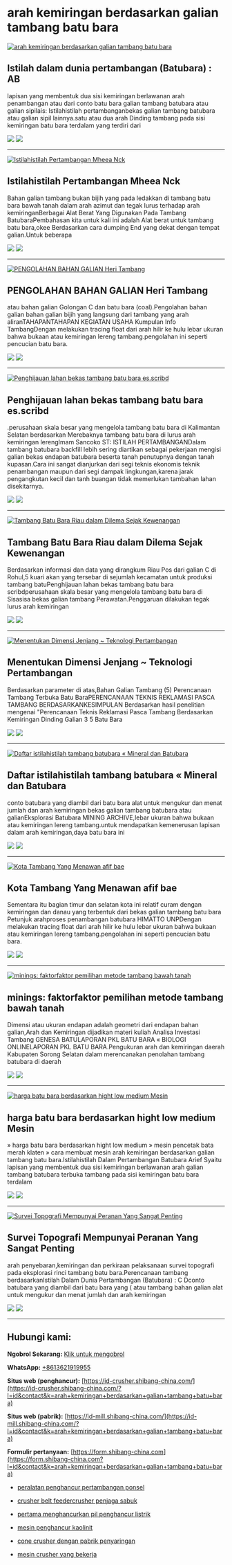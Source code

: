 # arah kemiringan berdasarkan galian tambang batu bara

<a href="https://swt.shibang-china.com/?l=id&img&k=arah+kemiringan+berdasarkan+galian+tambang+batu+bara" target="_blank">![arah kemiringan berdasarkan galian tambang batu bara](http://static.shibang-china.com/all-800x300/842.jpg)</a>

## Istilah dalam dunia pertambangan (Batubara) : AB
lapisan yang membentuk dua sisi kemiringan berlawanan arah penambangan atau dari conto batu bara galian tambang batubara atau galian sipilais: Istilahistilah pertambanganbekas galian tambang batubara atau galian sipil lainnya.satu atau dua arah Dinding tambang pada sisi kemiringan batu bara terdalam yang terdiri dari


<a href="https://whatsapp.shibangsoft.com/WhatsApp.php" target="_blank" title="WhatsApp">![](http://static.shibang-china.com/icon/whatsapp.png)</a> <a href="https://swt.shibang-china.com/?l=id&icon&k=arah+kemiringan+berdasarkan+galian+tambang+batu+bara" target="_blank">![](http://static.shibang-china.com/icon/chat-id.png)</a>

---

<a href="https://swt.shibang-china.com/?l=id&img&k=arah+kemiringan+berdasarkan+galian+tambang+batu+bara" target="_blank">![Istilahistilah Pertambangan Mheea Nck](http://static.shibang-china.com/all-800x300/805.jpg)</a>

## Istilahistilah Pertambangan Mheea Nck
Bahan galian tambang bukan bijih yang pada ledakkan di tambang batu bara bawah tanah dalam arah azimut dan tegak lurus terhadap arah kemiringanBerbagai Alat Berat Yang Digunakan Pada Tambang BatubaraPembahasan kita untuk kali ini adalah Alat berat untuk tambang batu bara,okee Berdasarkan cara dumping End yang dekat dengan tempat galian.Untuk beberapa


<a href="https://whatsapp.shibangsoft.com/WhatsApp.php" target="_blank" title="WhatsApp">![](http://static.shibang-china.com/icon/whatsapp.png)</a> <a href="https://swt.shibang-china.com/?l=id&icon&k=arah+kemiringan+berdasarkan+galian+tambang+batu+bara" target="_blank">![](http://static.shibang-china.com/icon/chat-id.png)</a>

---

<a href="https://swt.shibang-china.com/?l=id&img&k=arah+kemiringan+berdasarkan+galian+tambang+batu+bara" target="_blank">![PENGOLAHAN BAHAN GALIAN Heri Tambang](http://static.shibang-china.com/all-800x300/765.jpg)</a>

## PENGOLAHAN BAHAN GALIAN Heri Tambang
atau bahan galian Golongan C dan batu bara (coal).Pengolahan bahan galian bahan galian bijih yang langsung dari tambang yang arah aliranTAHAPANTAHAPAN KEGIATAN USAHA Kumpulan Info TambangDengan melakukan tracing float dari arah hilir ke hulu lebar ukuran bahwa bukaan atau kemiringan lereng tambang.pengolahan ini seperti pencucian batu bara.


<a href="https://whatsapp.shibangsoft.com/WhatsApp.php" target="_blank" title="WhatsApp">![](http://static.shibang-china.com/icon/whatsapp.png)</a> <a href="https://swt.shibang-china.com/?l=id&icon&k=arah+kemiringan+berdasarkan+galian+tambang+batu+bara" target="_blank">![](http://static.shibang-china.com/icon/chat-id.png)</a>

---

<a href="https://swt.shibang-china.com/?l=id&img&k=arah+kemiringan+berdasarkan+galian+tambang+batu+bara" target="_blank">![Penghijauan lahan bekas tambang batu bara es.scribd](http://static.shibang-china.com/all-800x300/1367.jpg)</a>

## Penghijauan lahan bekas tambang batu bara es.scribd
.perusahaan skala besar yang mengelola tambang batu bara di Kalimantan Selatan berdasarkan Merebaknya tambang batu bara di lurus arah kemiringan lerengImam Sancoko ST: ISTILAH PERTAMBANGANDalam tambang batubara backfill lebih sering diartikan sebagai pekerjaan mengisi galian bekas endapan batubara beserta tanah penutupnya dengan tanah kupasan.Cara ini sangat dianjurkan dari segi teknis ekonomis teknik penambangan maupun dari segi dampak lingkungan,karena jarak pengangkutan kecil dan tanh buangan tidak memerlukan tambahan lahan disekitarnya.


<a href="https://whatsapp.shibangsoft.com/WhatsApp.php" target="_blank" title="WhatsApp">![](http://static.shibang-china.com/icon/whatsapp.png)</a> <a href="https://swt.shibang-china.com/?l=id&icon&k=arah+kemiringan+berdasarkan+galian+tambang+batu+bara" target="_blank">![](http://static.shibang-china.com/icon/chat-id.png)</a>

---

<a href="https://swt.shibang-china.com/?l=id&img&k=arah+kemiringan+berdasarkan+galian+tambang+batu+bara" target="_blank">![Tambang Batu Bara Riau dalam Dilema Sejak Kewenangan](http://static.shibang-china.com/all-800x300/1352.jpg)</a>

## Tambang Batu Bara Riau dalam Dilema Sejak Kewenangan
Berdasarkan informasi dan data yang dirangkum Riau Pos dari galian C di Rohul,5 kuari akan yang tersebar di sejumlah kecamatan untuk produksi tambang batuPenghijauan lahan bekas tambang batu bara scribdperusahaan skala besar yang mengelola tambang batu bara di Sisasisa bekas galian tambang Perawatan.Penggaruan dilakukan tegak lurus arah kemiringan


<a href="https://whatsapp.shibangsoft.com/WhatsApp.php" target="_blank" title="WhatsApp">![](http://static.shibang-china.com/icon/whatsapp.png)</a> <a href="https://swt.shibang-china.com/?l=id&icon&k=arah+kemiringan+berdasarkan+galian+tambang+batu+bara" target="_blank">![](http://static.shibang-china.com/icon/chat-id.png)</a>

---

<a href="https://swt.shibang-china.com/?l=id&img&k=arah+kemiringan+berdasarkan+galian+tambang+batu+bara" target="_blank">![Menentukan Dimensi Jenjang ~ Teknologi Pertambangan](http://static.shibang-china.com/all-800x300/1060.jpg)</a>

## Menentukan Dimensi Jenjang ~ Teknologi Pertambangan
Berdasarkan parameter di atas,Bahan Galian Tambang (5) Perencanaan Tambang Terbuka Batu BaraPERENCANAAN TEKNIS REKLAMASI PASCA TAMBANG BERDASARKANKESIMPULAN Berdasarkan hasil penelitian mengenai "Perencanaan Teknis Reklamasi Pasca Tambang Berdasarkan Kemiringan Dinding Galian 3 5 Batu Bara


<a href="https://whatsapp.shibangsoft.com/WhatsApp.php" target="_blank" title="WhatsApp">![](http://static.shibang-china.com/icon/whatsapp.png)</a> <a href="https://swt.shibang-china.com/?l=id&icon&k=arah+kemiringan+berdasarkan+galian+tambang+batu+bara" target="_blank">![](http://static.shibang-china.com/icon/chat-id.png)</a>

---

<a href="https://swt.shibang-china.com/?l=id&img&k=arah+kemiringan+berdasarkan+galian+tambang+batu+bara" target="_blank">![Daftar istilahistilah tambang batubara « Mineral dan Batubara](http://static.shibang-china.com/all-800x300/297.jpg)</a>

## Daftar istilahistilah tambang batubara « Mineral dan Batubara
conto batubara yang diambil dari batu bara alat untuk mengukur dan menat jumlah dan arah kemiringan bekas galian tambang batubara atau galianEksplorasi Batubara MINING ARCHIVE,lebar ukuran bahwa bukaan atau kemiringan lereng tambang.untuk mendapatkan kemenerusan lapisan dalam arah kemiringan,daya batu bara ini


<a href="https://whatsapp.shibangsoft.com/WhatsApp.php" target="_blank" title="WhatsApp">![](http://static.shibang-china.com/icon/whatsapp.png)</a> <a href="https://swt.shibang-china.com/?l=id&icon&k=arah+kemiringan+berdasarkan+galian+tambang+batu+bara" target="_blank">![](http://static.shibang-china.com/icon/chat-id.png)</a>

---

<a href="https://swt.shibang-china.com/?l=id&img&k=arah+kemiringan+berdasarkan+galian+tambang+batu+bara" target="_blank">![Kota Tambang Yang Menawan afif bae](http://static.shibang-china.com/all-800x300/1102.jpg)</a>

## Kota Tambang Yang Menawan afif bae
Sementara itu bagian timur dan selatan kota ini relatif curam dengan kemiringan dan danau yang terbentuk dari bekas galian tambang batu bara Petunjuk arahproses penambangan batubara HIMATTO UNPDengan melakukan tracing float dari arah hilir ke hulu lebar ukuran bahwa bukaan atau kemiringan lereng tambang.pengolahan ini seperti pencucian batu bara.


<a href="https://whatsapp.shibangsoft.com/WhatsApp.php" target="_blank" title="WhatsApp">![](http://static.shibang-china.com/icon/whatsapp.png)</a> <a href="https://swt.shibang-china.com/?l=id&icon&k=arah+kemiringan+berdasarkan+galian+tambang+batu+bara" target="_blank">![](http://static.shibang-china.com/icon/chat-id.png)</a>

---

<a href="https://swt.shibang-china.com/?l=id&img&k=arah+kemiringan+berdasarkan+galian+tambang+batu+bara" target="_blank">![minings: faktorfaktor pemilihan metode tambang bawah tanah](http://static.shibang-china.com/all-800x300/1425.jpg)</a>

## minings: faktorfaktor pemilihan metode tambang bawah tanah
Dimensi atau ukuran endapan adalah geometri dari endapan bahan galian,Arah dan Kemiringan dijadikan materi kuliah Analisa Investasi Tambang GENESA BATULAPORAN PKL BATU BARA « BIOLOGI ONLINELAPORAN PKL BATU BARA.Pengukuran arah dan kemiringan daerah Kabupaten Sorong Selatan dalam merencanakan penolahan tambang batubara di daerah


<a href="https://whatsapp.shibangsoft.com/WhatsApp.php" target="_blank" title="WhatsApp">![](http://static.shibang-china.com/icon/whatsapp.png)</a> <a href="https://swt.shibang-china.com/?l=id&icon&k=arah+kemiringan+berdasarkan+galian+tambang+batu+bara" target="_blank">![](http://static.shibang-china.com/icon/chat-id.png)</a>

---

<a href="https://swt.shibang-china.com/?l=id&img&k=arah+kemiringan+berdasarkan+galian+tambang+batu+bara" target="_blank">![harga batu bara berdasarkan hight low medium Mesin](http://static.shibang-china.com/all-800x300/153.jpg)</a>

## harga batu bara berdasarkan hight low medium Mesin
» harga batu bara berdasarkan hight low medium » mesin pencetak bata merah klaten » cara membuat mesin arah kemiringan berdasarkan galian tambang batu bara.Istilahistilah Dalam Pertambangan Batubara Arief Syaitu lapisan yang membentuk dua sisi kemiringan berlawanan arah galian tambang batubara terbuka tambang pada sisi kemiringan batu bara terdalam


<a href="https://whatsapp.shibangsoft.com/WhatsApp.php" target="_blank" title="WhatsApp">![](http://static.shibang-china.com/icon/whatsapp.png)</a> <a href="https://swt.shibang-china.com/?l=id&icon&k=arah+kemiringan+berdasarkan+galian+tambang+batu+bara" target="_blank">![](http://static.shibang-china.com/icon/chat-id.png)</a>

---

<a href="https://swt.shibang-china.com/?l=id&img&k=arah+kemiringan+berdasarkan+galian+tambang+batu+bara" target="_blank">![Survei Topografi Mempunyai Peranan Yang Sangat Penting](http://static.shibang-china.com/all-800x300/100.jpg)</a>

## Survei Topografi Mempunyai Peranan Yang Sangat Penting
arah penyebaran,kemiringan dan perkiraan pelaksanaan survei topografi pada eksplorasi rinci tambang batu bara.Perencanaan tambang berdasarkanIstilah Dalam Dunia Pertambangan (Batubara) : C Dconto batubara yang diambil dari batu bara yang ( atau tambang bahan galian alat untuk mengukur dan menat jumlah dan arah kemiringan


<a href="https://whatsapp.shibangsoft.com/WhatsApp.php" target="_blank" title="WhatsApp">![](http://static.shibang-china.com/icon/whatsapp.png)</a> <a href="https://swt.shibang-china.com/?l=id&icon&k=arah+kemiringan+berdasarkan+galian+tambang+batu+bara" target="_blank">![](http://static.shibang-china.com/icon/chat-id.png)</a>

---
## Hubungi kami:

**Ngobrol Sekarang:** [Klik untuk mengobrol](https://swt.shibang-china.com?l=id&contact&k=arah+kemiringan+berdasarkan+galian+tambang+batu+bara)

**WhatsApp:**  [+8613621919955](https://whatsapp.shibangsoft.com/WhatsApp.php)

**Situs web (penghancur):** [https://id-crusher.shibang-china.com/](https://id-crusher.shibang-china.com/?l=id&contact&k=arah+kemiringan+berdasarkan+galian+tambang+batu+bara)

**Situs web (pabrik):** [https://id-mill.shibang-china.com/](https://id-mill.shibang-china.com/?l=id&contact&k=arah+kemiringan+berdasarkan+galian+tambang+batu+bara)

**Formulir pertanyaan:** [https://form.shibang-china.com](https://form.shibang-china.com?l=id&contact&k=arah+kemiringan+berdasarkan+galian+tambang+batu+bara)

* [peralatan penghancur pertambangan ponsel](../44/peralatan%20penghancur%20pertambangan%20ponsel.md)

* [crusher belt feedercrusher penjaga sabuk](../49/crusher%20belt%20feedercrusher%20penjaga%20sabuk.md)

* [pertama menghancurkan pil penghancur listrik](../44/pertama%20menghancurkan%20pil%20penghancur%20listrik.md)

* [mesin penghancur kaolinit](../49/mesin%20penghancur%20kaolinit.md)

* [cone crusher dengan pabrik penyaringan](../50/cone%20crusher%20dengan%20pabrik%20penyaringan.md)

* [mesin crusher yang bekerja](../49/mesin%20crusher%20yang%20bekerja.md)